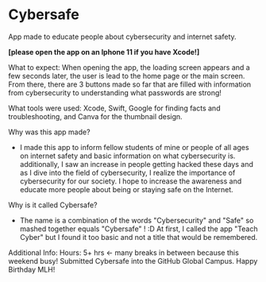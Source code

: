 # Cybersafe
App made to educate people about cybersecurity and internet safety.

**[please open the app on an Iphone 11 if you have Xcode!]**

What to expect:
When opening the app, the loading screen appears and a few seconds later, the user is lead to the home page or the main screen. 
From there, there are 3 buttons made so far that are filled with information from cybersecurity to understanding what passwords are strong!

What tools were used: Xcode, Swift, Google for finding facts and troubleshooting, and Canva for the thumbnail design.

Why was this app made?
- I made this app to inform fellow students of mine or people of all ages on internet safety and basic information on what cybersecurity is.
additionally, I saw an increase in people getting hacked these days and as I dive into the field of cybersecurity, I realize the importance of cybersecurity for our society. I hope to increase the awareness and educate more people about being or staying safe on the Internet.

Why is it called Cybersafe?
- The name is a combination of the words "Cybersecurity" and "Safe" so mashed together equals "Cybersafe" ! :D
At first, I called the app "Teach Cyber" but I found it too basic and not a title that would be remembered. 

Additional Info:
Hours: 5+ hrs <- many breaks in between because this weekend busy!
Submitted Cybersafe into the GitHub Global Campus.
Happy Birthday MLH!
